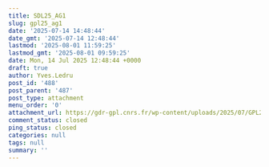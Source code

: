 ```yaml
---
title: SDL25_AG1
slug: gpl25_ag1
date: '2025-07-14 14:48:44'
date_gmt: '2025-07-14 12:48:44'
lastmod: '2025-08-01 11:59:25'
lastmod_gmt: '2025-08-01 09:59:25'
date: Mon, 14 Jul 2025 12:48:44 +0000
draft: true
author: Yves.Ledru
post_id: '488'
post_parent: '487'
post_type: attachment
menu_order: '0'
attachment_url: https://gdr-gpl.cnrs.fr/wp-content/uploads/2025/07/GPL25_AG1.jpg
comment_status: closed
ping_status: closed
categories: null
tags: null
summary: ''
---
```



